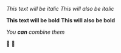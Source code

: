 *This text will be italic*
_This will also be italic_

**This text will be bold**
__This will also be bold__

_You **can** combine them_

🥇 🔡
